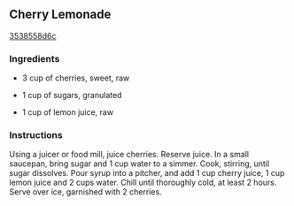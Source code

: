 ## Cherry Lemonade

[3538558d6c](http://cooking.nytimes.com/recipes/5505)

### Ingredients

 - 3 cup of cherries, sweet, raw

 - 1 cup of sugars, granulated

 - 1 cup of lemon juice, raw

### Instructions

Using a juicer or food mill, juice cherries. Reserve juice. In a small saucepan, bring sugar and 1 cup water to a simmer. Cook, stirring, until sugar dissolves. Pour syrup into a pitcher, and add 1 cup cherry juice, 1 cup lemon juice and 2 cups water. Chill until thoroughly cold, at least 2 hours. Serve over ice, garnished with 2 cherries.
